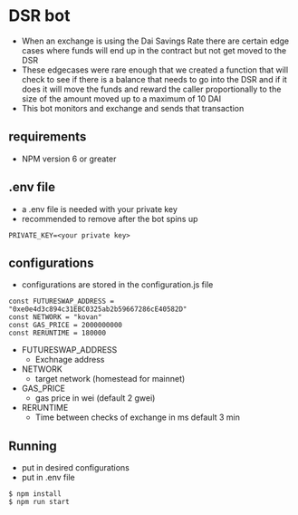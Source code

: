 # DSR bot 
* When an exchange is using the Dai Savings Rate there are certain edge cases where funds will end up in the contract but not get moved to the DSR
* These edgecases were rare enough that we created a function that will check to see if there is a balance that needs to go into the DSR and if it does it will move the funds and reward the caller proportionally to the size of the amount moved up to a maximum of 10 DAI
* This bot monitors and exchange and sends that transaction

## requirements 
* NPM version 6 or greater

## .env file 
* a .env file is needed with your private key 
* recommended to remove after the bot spins up
```
PRIVATE_KEY=<your private key>

```
## configurations
* configurations are stored in the configuration.js file 
```
const FUTURESWAP_ADDRESS = "0xe0e4d3c894c31EBC0325ab2b59667286cE40582D"
const NETWORK = "kovan"
const GAS_PRICE = 2000000000
const RERUNTIME = 180000
```
* FUTURESWAP_ADDRESS 
    * Exchnage address
* NETWORK
    * target network (homestead for mainnet)
* GAS_PRICE
    * gas price in wei (default 2 gwei)
* RERUNTIME
    * Time between checks of exchange in ms default 3 min
## Running
* put in desired configurations 
* put in .env file
```
$ npm install 
$ npm run start
```